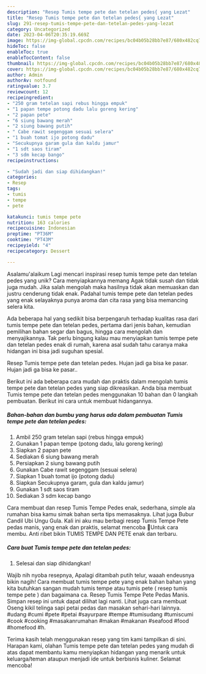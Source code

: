 ```yaml
---
description: "Resep Tumis tempe pete dan tetelan pedes{ yang Lezat"
title: "Resep Tumis tempe pete dan tetelan pedes{ yang Lezat"
slug: 291-resep-tumis-tempe-pete-dan-tetelan-pedes-yang-lezat
category: Uncategorized
date: 2023-04-06T20:35:19.669Z
image: https://img-global.cpcdn.com/recipes/bc04b05b28bb7e87/680x482cq70/tumis-tempe-pete-dan-tetelan-pedes-foto-resep-utama.jpg
hideToc: false
enableToc: true
enableTocContent: false
thumbnail: https://img-global.cpcdn.com/recipes/bc04b05b28bb7e87/680x482cq70/tumis-tempe-pete-dan-tetelan-pedes-foto-resep-utama.jpg
cover: https://img-global.cpcdn.com/recipes/bc04b05b28bb7e87/680x482cq70/tumis-tempe-pete-dan-tetelan-pedes-foto-resep-utama.jpg
author: Admin
authorAv: notfound
ratingvalue: 3.7
reviewcount: 12
recipeingredient:
- "250 gram tetelan sapi rebus hingga empuk"
- "1 papan tempe potong dadu lalu goreng kering"
- "2 papan pete"
- "6 siung bawang merah"
- "2 siung bawang putih"
- " Cabe rawit segenggam sesuai selera"
- "1 buah tomat ijo potong dadu"
- "Secukupnya garam gula dan kaldu jamur"
- "1 sdt saos tiram"
- "3 sdm kecap bango"
recipeinstructions:

- "Sudah jadi dan siap dihidangkan!"
categories:
- Resep
tags:
- tumis
- tempe
- pete

katakunci: tumis tempe pete 
nutrition: 163 calories
recipecuisine: Indonesian
preptime: "PT36M"
cooktime: "PT43M"
recipeyield: "4"
recipecategory: Dessert

---
```



Asalamu'alaikum Lagi mencari inspirasi resep tumis tempe pete dan tetelan pedes yang unik? Cara menyiapkannya memang Agak tidak susah dan tidak juga mudah. Jika salah mengolah maka hasilnya tidak akan memuaskan dan justru cenderung tidak enak. Padahal tumis tempe pete dan tetelan pedes yang enak selayaknya punya aroma dan cita rasa yang bisa memancing selera kita.


Ada beberapa hal yang sedikit bisa berpengaruh terhadap kualitas rasa dari tumis tempe pete dan tetelan pedes, pertama dari jenis bahan, kemudian pemilihan bahan segar dan bagus, hingga cara mengolah dan menyajikannya. Tak perlu bingung kalau mau menyiapkan tumis tempe pete dan tetelan pedes enak di rumah, karena asal sudah tahu caranya maka hidangan ini bisa jadi suguhan spesial.

Resep Tumis tempe pete dan tetelan pedes. Hujan jadi ga bisa ke pasar. Hujan jadi ga bisa ke pasar..


Berikut ini ada beberapa cara mudah dan praktis dalam mengolah tumis tempe pete dan tetelan pedes yang siap dikreasikan. Anda bisa membuat Tumis tempe pete dan tetelan pedes menggunakan 10 bahan dan 0 langkah pembuatan. Berikut ini cara untuk membuat hidangannya.

<!--inarticleads1-->

##### Bahan-bahan dan bumbu yang harus ada dalam pembuatan Tumis tempe pete dan tetelan pedes:

1. Ambil 250 gram tetelan sapi (rebus hingga empuk)
1. Gunakan 1 papan tempe (potong dadu, lalu goreng kering)
1. Siapkan 2 papan pete
1. Sediakan 6 siung bawang merah
1. Persiapkan 2 siung bawang putih
1. Gunakan  Cabe rawit segenggam (sesuai selera)
1. Siapkan 1 buah tomat ijo (potong dadu)
1. Siapkan Secukupnya garam, gula dan kaldu jamur)
1. Gunakan 1 sdt saos tiram
1. Sediakan 3 sdm kecap bango


Cara membuat dan resep Tumis Tempe Pedes enak, sederhana, simple ala rumahan bisa kamu simak bahan serta tips memasaknya. Lihat juga Bubur Candil Ubi Ungu Gula. Kali ini aku mau berbagi resep Tumis Tempe Pete pedas manis, yang enak dan praktis, selamat mencoba 🤗Untuk cara membu. Anti ribet bikin TUMIS TEMPE DAN PETE enak dan terbaru. 

<!--inarticleads2-->

##### Cara buat Tumis tempe pete dan tetelan pedes:


1. Selesai dan siap dihidangkan!

Wajib nih nyoba resepnya, Apalagi ditambah putih telur, waaah endeusnya bikin nagih! Cara membuat tumis tempe pete yang enak bahan bahan yang kita butuhkan sangan mudah tumis tempe atau tumis pete ( resep tumis tempe pete ) dan bagaimana ca. Resep Tumis Tempe Pete Pedas Manis. Simpan resep ini untuk dapat dilihat lagi nanti. Lihat juga cara membuat Oseng kikil telinga sapi petai pedas dan masakan sehari-hari lainnya. #udang #cumi #pete #petai #sayurpare #tempe #tumisudang #tumiscumi #cook #cooking #masakanrumahan #makan #makanan #seafood #food #homefood #h. 

Terima kasih telah menggunakan resep yang tim kami tampilkan di sini. Harapan kami, olahan Tumis tempe pete dan tetelan pedes yang mudah di atas dapat membantu kamu menyiapkan hidangan yang menarik untuk keluarga/teman ataupun menjadi ide untuk berbisnis kuliner. Selamat mencoba!
